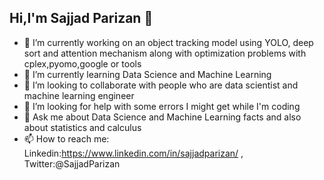## Hi,I'm Sajjad Parizan 👋


- 🔭 I’m currently working on an object tracking model using YOLO, deep sort and attention mechanism along with optimization problems with cplex,pyomo,google or tools
- 🌱 I’m currently learning Data Science and Machine Learning
- 👯 I’m looking to collaborate with people who are data scientist and machine learning engineer
- 🤔 I’m looking for help with some errors I might get while I'm coding
- 💬 Ask me about Data Science and Machine Learning facts and also about statistics and calculus
- 📫 How to reach me: Linkedin:https://www.linkedin.com/in/sajjadparizan/ , Twitter:@SajjadParizan


